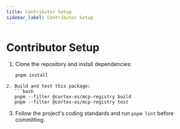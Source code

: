 ```yaml
---
title: Contributor Setup
sidebar_label: Contributor Setup
---
```


# Contributor Setup

1. Clone the repository and install dependencies:
   ```bash
   pnpm install
```
2. Build and test this package:
   ```bash
   pnpm --filter @cortex-os/mcp-registry build
   pnpm --filter @cortex-os/mcp-registry test
```
3. Follow the project's coding standards and run `pnpm lint` before committing.
